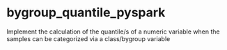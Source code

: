 # bygroup_quantile_pyspark
Implement the calculation of the quantile/s of a numeric variable when the samples can be categorized via a class/bygroup 
variable  
